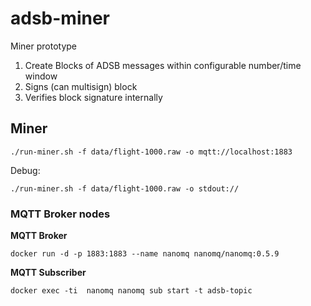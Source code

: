# adsb-miner

Miner prototype

1. Create Blocks of ADSB messages within configurable number/time window
2. Signs (can multisign) block
3. Verifies block signature internally


## Miner

```
./run-miner.sh -f data/flight-1000.raw -o mqtt://localhost:1883

```

Debug:

```
./run-miner.sh -f data/flight-1000.raw -o stdout://

```

### MQTT Broker nodes

__MQTT Broker__

```
docker run -d -p 1883:1883 --name nanomq nanomq/nanomq:0.5.9
```

__MQTT Subscriber__

```
docker exec -ti  nanomq nanomq sub start -t adsb-topic
```


